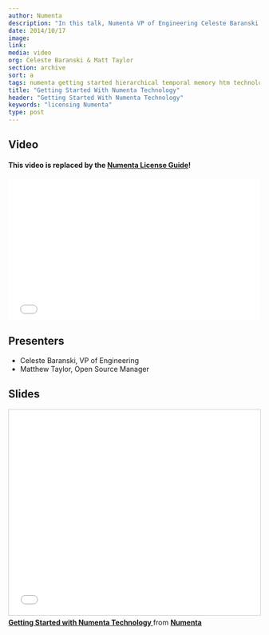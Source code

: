 ```yaml
---
author: Numenta
description: "In this talk, Numenta VP of Engineering Celeste Baranski and Open Source Community Manager Matt Taylor give an introduction to our technology and provide information on licensing Numenta's IP. This video is replaced by the Numenta License Guide."
date: 2014/10/17
image:
link:
media: video
org: Celeste Baranski & Matt Taylor
section: archive
sort: a
tags: numenta getting started hierarchical temporal memory htm technology nupic
title: "Getting Started With Numenta Technology"
header: "Getting Started With Numenta Technology"
keywords: "licensing Numenta"
type: post
---
```


## Video

#### This video is replaced by the [Numenta License Guide](/assets/pdf/apps/licensing-guide.pdf)!

<iframe width="504" height="283.5" src="//www.youtube.com/embed/5HD9NnXpRus" frameborder="0" allowfullscreen></iframe>

## Presenters

* Celeste Baranski, VP of Engineering
* Matthew Taylor, Open Source Manager

## Slides

<iframe src="//www.slideshare.net/slideshow/embed_code/45034781" width="504" height="411" frameborder="0" marginwidth="0" marginheight="0" scrolling="no" style="border:1px solid #CCC; border-width:1px; margin-bottom:5px; max-width: 100%;" allowfullscreen> </iframe> <div style="margin-bottom:5px"> <strong> <a href="//www.slideshare.net/numenta/getting-started-with-numenta-technology" title="Getting Started with Numenta Technology " target="\_blank">Getting Started with Numenta Technology </a> </strong> from <strong><a href="//www.slideshare.net/numenta" target="\_blank">Numenta</a></strong> </div>
